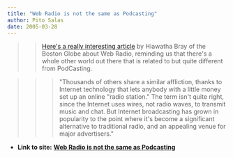 ```yaml
---
title: "Web Radio is not the same as Podcasting"
author: Pito Salas
date: 2005-03-28
---
```



>>

>> [Here's a really interesting
article](<http://www.boston.com/business/personaltech/articles/2005/03/28/web_radio_quickly_finding_niche_markets/>)
by Hiawatha Bray of the Boston Globe about Web Radio, reminding us that
there's a whole other world out there that is related to but quite different
from PodCasting.

>>

>>> "Thousands of others share a similar affliction, thanks to Internet
technology that lets anybody with a little money set up an online "radio
station." The term isn't quite right, since the Internet uses wires, not radio
waves, to transmit music and chat. But Internet broadcasting has grown in
popularity to the point where it's become a significant alternative to
traditional radio, and an appealing venue for major advertisers."


* **Link to site:** **[Web Radio is not the same as Podcasting](None)**
